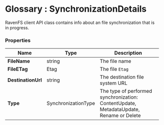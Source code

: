 ﻿# Glossary : SynchronizationDetails

RavenFS client API class contains info about an file synchronization that is in progress.

### Properties

| Name | Type | Description |
| ------------- | ------------- | ----- |
| **FileName** | string | The file name |
| **FileETag** | Etag | The file `Etag` |
| **DestinationUrl** | string | The destination file system URL |
| **Type** | SynchronizationType | The type of performed synchronization: ContentUpdate, MetadataUpdate, Rename or Delete |
